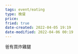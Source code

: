 ```yaml
---
tags: event/eating
type: 晚餐
price: 
fried: true
date-created: 2022-04-05 19:19
date-modified: 2022-04-06 00:19
---
```


爸有買炸雞腿